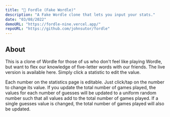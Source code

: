 ```yaml
---
title: "📱 Fordle (Fake Wordle)"
description: "A Fake Wordle clone that lets you input your stats."
date: "03/08/2022"
demoURL: "https://fordle-nine.vercel.app/"
repoURL: "https://github.com/johnsutor/fordle"
---
```


## About 
This is a clone of Wordle for those of us who don't feel like playing Wordle, but want to flex our knowledge of five-letter words with our friends. The live version is available here. Simply click a statistic to edit the value.

Each number on the statistics page is editable. Just click/tap on the number to change its value. If you update the total number of games played, the values for each number of guesses will be updated to a uniform random number such that all values add to the total number of games played. If a single guesses value is changed, the total number of games played will also be updated.
